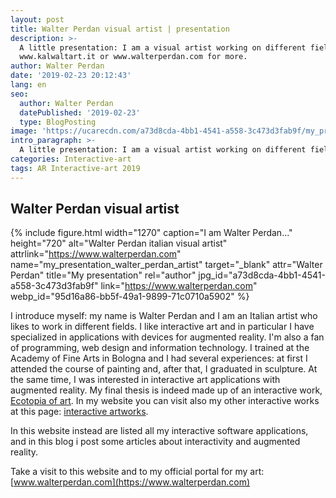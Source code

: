 ```yaml
---
layout: post
title: Walter Perdan visual artist | presentation
description: >-
  A little presentation: I am a visual artist working on different fields, check
  www.kalwaltart.it or www.walterperdan.com for more.
author: Walter Perdan
date: '2019-02-23 20:12:43'
lang: en
seo:
  author: Walter Perdan
  datePublished: '2019-02-23'
  type: BlogPosting
image: 'https://ucarecdn.com/a73d8cda-4bb1-4541-a558-3c473d3fab9f/my_presentation_walter_perdan_artist.jpg'
intro_paragraph: >-
  A little presentation: I am a visual artist working on different fields from Interactive art, painting, sculpture... check [www.kalwaltart.it](https://www.kalwaltart.it) or [www.walterperdan.com](https://www.walterperdan.com) for more...
categories: Interactive-art
tags: AR Interactive-art 2019
---
```

## Walter Perdan visual artist

{% include figure.html width="1270" caption="I am Walter Perdan..." height="720" alt="Walter Perdan italian visual artist" attrlink="https://www.walterperdan.com" name="my_presentation_walter_perdan_artist" target="_blank" attr="Walter Perdan" title="My presentation" rel="author" jpg_id="a73d8cda-4bb1-4541-a558-3c473d3fab9f" link="https://www.walterperdan.com" webp_id="95d16a86-bb5f-49a1-9899-71c0710a5902" %}

I introduce myself: my name is Walter Perdan and I am an Italian artist who likes to work in different fields. I like interactive art and in particular I have specialized in applications with devices for augmented reality. I'm also a fan of programming, web design and information technology. I trained at the Academy of Fine Arts in Bologna and I had several experiences: at first I attended the course of painting and, after that, I graduated in sculpture. At the same time, I was interested in interactive art applications with augmented reality. My final thesis is indeed made up of an interactive work, [Ecotopia of art](https://www.walterperdan.com/en/artworks/new-media/interactivity/ecotopia-art). In my website you can visit also my other interactive works at this page: [interactive artworks](https://www.walterperdan.com/en/artworks/new-media/augmented-reality).

In this website instead are listed all my interactive software applications, and in this blog i post some articles about interactivity and augmented reality.

Take a visit to this website and to my official portal for my art: [www.walterperdan.com](https://www.walterperdan.com)
